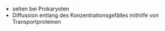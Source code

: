 - selten bei Prokaryoten
- Diffussion entlang des Konzentrationsgefälles mithilfe von Transportproteinen 
